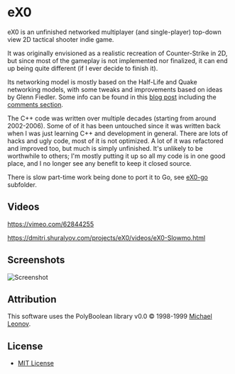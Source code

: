 eX0
===

eX0 is an unfinished networked multiplayer (and single-player) top-down view 2D tactical shooter indie game.

It was originally envisioned as a realistic recreation of Counter-Strike in 2D, but since most of the gameplay is not implemented nor finalized, it can end up being quite different (if I ever decide to finish it).

Its networking model is mostly based on the Half-Life and Quake networking models, with some tweaks and improvements based on ideas by Glenn Fiedler. Some info can be found in this [blog post](https://dmitri.shuralyov.com/blog/10) including the [comments section](https://dmitri.shuralyov.com/blog/10#comment-2).

The C++ code was written over multiple decades (starting from around 2002-2006). Some of of it has been untouched since it was written back when I was just learning C++ and development in general. There are lots of hacks and ugly code, most of it is not optimized. A lot of it was refactored and improved too, but much is simply unfinished. It's unlikely to be worthwhile to others; I'm mostly putting it up so all my code is in one good place, and I no longer see any benefit to keep it closed source.

There is slow part-time work being done to port it to Go, see [eX0-go](./eX0-go/) subfolder.

Videos
------

<https://vimeo.com/62844255>

<https://dmitri.shuralyov.com/projects/eX0/videos/eX0-Slowmo.html>

Screenshots
-----------

![Screenshot](https://dmitri.shuralyov.com/projects/eX0/Screenshot.png)

Attribution
-----------

This software uses the PolyBoolean library v0.0 © 1998-1999 [Michael Leonov](https://web.archive.org/web/20181210013900/http://www.complex-a5.ru/polyboolean/contacts.html#leonov).

License
-------

-	[MIT License](LICENSE)
